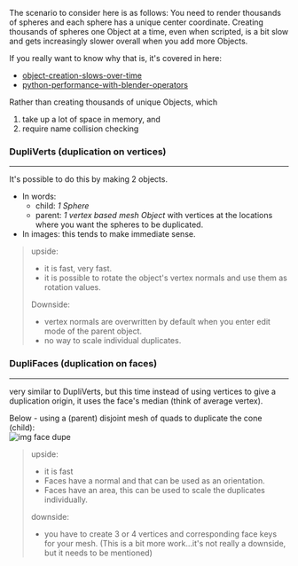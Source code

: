 The scenario to consider here is as follows: You need to render thousands of spheres and each sphere has a unique center coordinate. Creating thousands of spheres one Object at a time, even when scripted, is a bit slow and gets increasingly slower overall when you add more Objects. 

If you really want to know why that is, it's covered in here:
  - [object-creation-slows-over-time](http://blender.stackexchange.com/questions/14814/object-creation-slows-over-time)  
  - [python-performance-with-blender-operators](http://blender.stackexchange.com/questions/7358/python-performance-with-blender-operators)  

Rather than creating thousands of unique Objects, which  

1. take up a lot of space in memory, and 
2. require name collision checking


### DupliVerts (duplication on vertices)
____
It's possible to do this by making 2 objects.  

  - In words: 
     - child: _1 Sphere_ 
     - parent: _1 vertex based mesh Object_ with vertices at the locations where you want the spheres to be duplicated. 
  - In images: this tends to make immediate sense.


> upside:
>   - it is fast, very fast.
>   - it is possible to rotate the object's vertex normals and use them as rotation values.
>
> Downside: 
>   - vertex normals are overwritten by default when you enter edit mode of the parent object.
>   - no way to scale individual duplicates.

### DupliFaces (duplication on faces)
____
very similar to DupliVerts, but this time instead of using vertices to give a duplication origin, it uses the face's median (think of average vertex). 

Below - using a (parent) disjoint mesh of quads to duplicate the cone (child):   
![img face dupe](https://cloud.githubusercontent.com/assets/619340/10752213/72749cb4-7c87-11e5-9915-f435458937a3.png)

> upside: 
> 
>  - it is fast
>  - Faces have a normal and that can be used as an orientation.
>  - Faces have an area, this can be used to scale the duplicates individually.  
>
> downside:  
>
>  - you have to create 3 or 4 vertices and corresponding face keys for your mesh. (This is a bit more work...it's not really a downside, but it needs to be mentioned)
